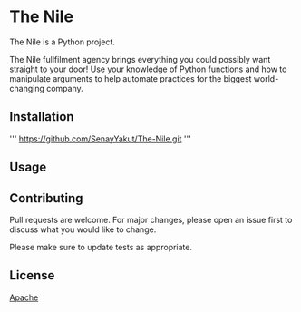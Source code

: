 # The Nile

The Nile is a Python project.

The Nile fullfilment agency brings everything you could possibly want straight to your door! Use your knowledge of Python functions and how to manipulate arguments to help automate practices for the biggest world-changing company.


## Installation
'''
https://github.com/SenayYakut/The-Nile.git
'''
## Usage

## Contributing
Pull requests are welcome. For major changes, please open an issue first to discuss what you would like to change.

Please make sure to update tests as appropriate.

## License
[Apache](http://www.apache.org/licenses/)


